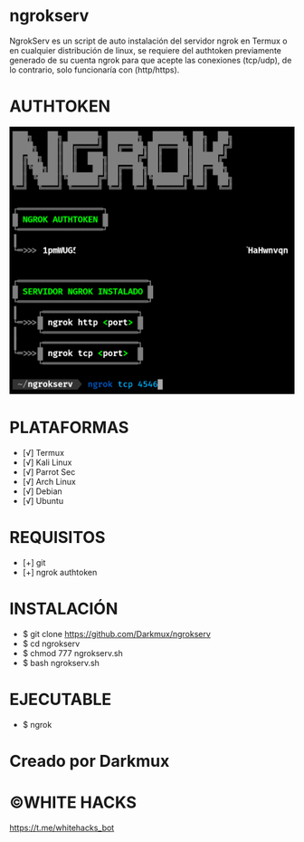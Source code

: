 # ngrokserv
NgrokServ es un script de auto instalación del servidor ngrok en Termux o en cualquier distribución de linux, se requiere del authtoken previamente generado de su cuenta ngrok para que acepte las conexiones (tcp/udp), de lo contrario, solo funcionaría con (http/https).
# AUTHTOKEN
![alt text](https://github.com/Darkmux/ngrokserv/blob/main/images/ngrokserv.png)
# PLATAFORMAS
* [√] Termux
* [√] Kali Linux
* [√] Parrot Sec
* [√] Arch Linux
* [√] Debian
* [√] Ubuntu
# REQUISITOS
* [+] git
* [+] ngrok authtoken
# INSTALACIÓN
* $ git clone https://github.com/Darkmux/ngrokserv
* $ cd ngrokserv
* $ chmod 777 ngrokserv.sh
* $ bash ngrokserv.sh
# EJECUTABLE
* $ ngrok
# Creado por Darkmux
# ©WHITE HACKS
https://t.me/whitehacks_bot
